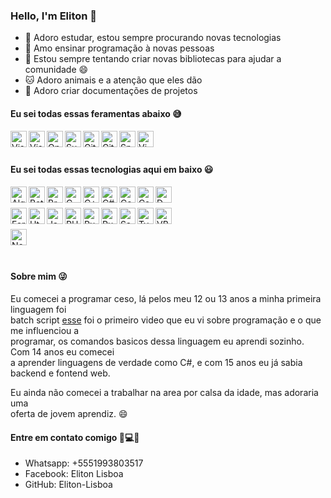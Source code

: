 ### Hello, I'm Eliton 👋

- 🔭 Adoro estudar, estou sempre procurando novas tecnologias
- 🌱 Amo ensinar programação à novas pessoas
- 👯 Estou sempre tentando criar novas bibliotecas para ajudar a comunidade 😄
- 🐱 Adoro animais e a atenção que eles dão
- 📕 Adoro criar documentações de projetos

#### Eu sei todas essas feramentas abaixo 😅

[<img align='left' alt='Visual Studio Code' width='26px' src='https://img.icons8.com/fluent/2x/visual-studio-code-2019.png'/>][vscode]
[<img align='left' alt='Visual Studio' width='26px' src='https://img.icons8.com/color/2x/visual-studio.png'/>][visualstudio]
[<img align='left' alt='Open Cobol IDE' width='26px' src='https://avatars.githubusercontent.com/u/6609701?s=200&v=4'/>][opencobolide]
[<img align='left' alt='Sublime text' width='26px' src='https://img.icons8.com/fluent/2x/sublime-text.png/'>][sublimetext]
[<img align='left' alt='Git' width='26px' src='https://img.icons8.com/color/2x/git.png'/>][git]
[<img align='left' alt='GitHub' width='26px' src='https://external-content.duckduckgo.com/iu/?u=https%3A%2F%2Fwww.shareicon.net%2Fdata%2F2016%2F06%2F20%2F606964_github_4096x4096.png&f=1&nofb=1'/>][github]
[<img align='left' alt='Spck' width='26px' src='https://play-lh.googleusercontent.com/R_FnpHpBwRVEA2bGeXMLp4IdfESrnJaKK8Wsx4bLOGLmRXNRozTGSLlsUaw3XyykfHE=s180-rw'/>][spck]
[<img align='left' alt='Vim' width='26px' src='https://www.vim.org/images/vim_small.gif'/>][vim]

<br/><br/>
#### Eu sei todas essas tecnologias aqui em baixo 😃

[<img align='left' alt='Algol68G' width='26px' src='https://a.fsdn.com/allura/p/algol68/icon?1396057608?&w=90'/>][algol68g]
[<img align='left' alt='BatchScript' width='26px' src='https://external-content.duckduckgo.com/iu/?u=http%3A%2F%2Ficons.iconarchive.com%2Ficons%2Fharwen%2Fpleasant%2F256%2FMS-DOS-Batch-File-icon.png&f=1&nofb=1'/>][batchscript]
[<img align='left' alt='BrainFuck' width='26px' src='https://img.icons8.com/fluent/2x/brain.png'/>][brainfuck]
[<img align='left' alt='C' width='26px' src='https://img.icons8.com/color/2x/c-programming.png'/>][c]
[<img align='left' alt='C++' width='26px' src='https://img.icons8.com/color/2x/c-plus-plus-logo.png'/>][cpp]
[<img align='left' alt='C#' width='26px' src='https://img.icons8.com/color/2x/c-sharp-logo.png'/>][cs]
[<img align='left' alt='Cobol' width='26px' src='https://external-content.duckduckgo.com/iu/?u=https%3A%2F%2Fbitlang.gallerycdn.vsassets.io%2Fextensions%2Fbitlang%2Fcobol%2F6.8.5%2F1601756969450%2FMicrosoft.VisualStudio.Services.Icons.Default&f=1&nofb=1'/>][cobol]
[<img align='left' alt='Css' width='26px' src='https://img.icons8.com/color/2x/css3.png'/>][css]
[<img align='left' alt='D' width='26px' src='https://duckduckgo.com/i/c9eadfa8.png'/>][d]
<br/><br/>
[<img align='left' alt='Fortran90' width='26px' src='https://external-content.duckduckgo.com/iu/?u=https%3A%2F%2Fupload.wikimedia.org%2Fwikipedia%2Fcommons%2Fb%2Fb6%2FFortran.png&f=1&nofb=1'/>][fortran90]
[<img align='left' alt='Html' width='26px' src='https://img.icons8.com/color/2x/html-5.png'/>][html]
[<img align='left' alt='JavaScript' width='26px' src='https://img.icons8.com/color/2x/javascript.png'/>][javascript]
[<img align='left' alt='PHP' width='26px' src='https://img.icons8.com/offices/2x/php-logo.png'/>][php]
[<img align='left' alt='Pug' width='26px' src='https://img.icons8.com/color/2x/pug.png'/>][pug]
[<img align='left' alt='Ruby' width='26px' src='https://img.icons8.com/color/2x/ruby-programming-language.png'/>][ruby]
[<img align='left' alt='Sass' width='26px' src='https://img.icons8.com/color/2x/sass.png'/>][sass]
[<img align='left' alt='TypeScript' width='26px' src='https://img.icons8.com/color/2x/typescript.png'/>][typescript]
[<img align='left' alt='VBScript' width='26px' src='https://external-content.duckduckgo.com/iu/?u=https%3A%2F%2Fhelloacm.com%2Fwp-content%2Fuploads%2F2018%2F05%2Fvbscript.png&f=1&nofb=1'/>][vbscript]
<br/><br/>
[<img align='left' alt='Node' width='26px' src='https://external-content.duckduckgo.com/iu/?u=https%3A%2F%2Fhumancoders-formations.s3.amazonaws.com%2Fuploads%2Fcourse%2Flogo%2F14%2Fthumb_bigger_formation-node-js.png&f=1&nofb=1'/>][node]

<br/><br/>
#### Sobre mim 😜
Eu comecei a programar ceso, lá pelos meu 12 ou 13 anos a minha primeira linguagem foi  
batch script [esse](https://youtu.be/AQXwYR5Mf1o) foi o primeiro video que eu vi sobre programação e o que me influenciou a  
programar, os comandos basicos dessa linguagem eu aprendi sozinho. Com 14 anos eu comecei  
a aprender linguagens de verdade como C#, e com 15 anos eu já sabia backend e fontend web.

Eu ainda não comecei a trabalhar na area por calsa da idade, mas adoraria uma  
oferta de jovem aprendiz. 😄

#### Entre em contato comigo 📱💻😃

- Whatsapp: +5551993803517  
- Facebook: Eliton Lisboa  
- GitHub: Eliton-Lisboa

<!-- Links -->
[vscode]: https://code.visualstudio.com/
[visualstudio]: https://visualstudio.com/
[opencobolide]: https://github.com/OpenCobolIDE/
[sublimetext]: https://www.sublimetext.com/
[git]: https://git-scm.com/
[github]: https://github.com/
[spck]: https://play.google.com/store/apps/details?id=io.spck&hl=en_US&gl=US/
[vim]: https://www.vim.org/
[algol68g]: http://www.nunan.myzen.co.uk/algol68/
[batchscript]: https://docs.microsoft.com/en-us/azure/devops/pipelines/tasks/utility/batch-script/
[brainfuck]: https://en.wikipedia.org/wiki/Brainfuck/
[c]: https://en.wikipedia.org/wiki/C_%28programming_language%29/
[cpp]: https://en.wikipedia.org/wiki/C%2B%2B/
[cs]: https://docs.microsoft.com/en-us/dotnet/csharp/
[cobol]: https://en.wikipedia.org/wiki/COBOL/
[css]: https://developer.mozilla.org/en-US/docs/Web/CSS
[d]: https://dlang.org/
[fortran90]: https://www.fortran90.org/
[html]: https://developer.mozilla.org/en-US/docs/Web/HTML/
[javascript]: https://developer.mozilla.org/en-US/docs/Learn/JavaScript/First_steps/What_is_JavaScript/
[php]: https://www.php.net/
[pug]: https://pugjs.org/
[sass]: https://sass-lang.com/
[typescript]: https://www.typescriptlang.org/
[vbscript]: https://en.wikipedia.org/wiki/VBScript/
[node]: https://nodejs.org/
[ruby]: https://www.ruby-lang.org/en/
